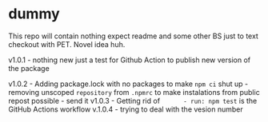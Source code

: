 # dummy
This repo will contain nothing expect readme and some other BS just to text checkout with PET. Novel idea huh. 


v1.0.1
	- nothing new just a test for Github Action to publish new version of the package

v1.0.2 
	- Adding package.lock with no packages to make `npm ci` shut up
	- removing unscoped `repository` from `.npmrc` to make instalations from public repost possible
	- send it
v1.0.3
	- Getting rid of `      - run: npm test` is the GitHub Actions workflow
v.1.0.4
	- trying to deal with the vesion number